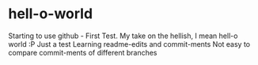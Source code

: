 # hell-o-world
Starting to use github - First Test. My take on the hellish, I mean hell-o world :P
Just a test
Learning readme-edits and commit-ments
Not easy to compare commit-ments of different branches
